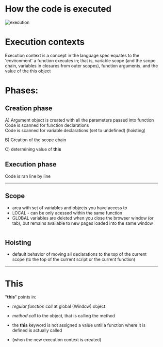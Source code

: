 # How the code is executed

![execution](http://i.imgur.com/2gXCI47.png)




# Execution contexts


Execution context is a concept in the language spec equates to the 'environment' a function executes in; that is, variable scope (and the scope chain, variables in closures from outer scopes), function arguments, and the value of the this object

# Phases:


## Creation phase
A) Argument object is created with all the parameters passed into function  
   Code is scanned for function declarations  
   Code is scanned for variable declarations (set to undefined) (hoisting) 
   
 B) Creation of the scope chain
 
 C) determining value of **this** 


## Execution phase
Code is ran line by line


------------------------------------------------------------------------------------------------------------
## Scope

* area with set of variables and objects you have access to 
* LOCAL - can be only acessed within the same function
* GLOBAL variables are deleted when you close the browser window (or tab), but remains available to new pages loaded into the same window

```js


```

## Hoisting
* default behavior of moving all declarations to the top of the current scope (to the top of the current script or the current function)


------------------------------------------------------------------------------------------------------------
# This

"**this**" points in:
* *regular function call* at global (Window) object
* *method call* to the object, that is calling the method

* the **this** keyword is not assigned a value until a function where it is defined is actually called 
* (when the new execution context is created)
